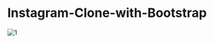 # Instagram-Clone-with-Bootstrap
![1](https://user-images.githubusercontent.com/97463861/216829137-9a18a2a3-d065-4673-8e42-4fe36ac78085.png)
